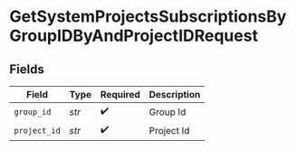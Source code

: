 # GetSystemProjectsSubscriptionsByGroupIDByAndProjectIDRequest


## Fields

| Field              | Type               | Required           | Description        |
| ------------------ | ------------------ | ------------------ | ------------------ |
| `group_id`         | *str*              | :heavy_check_mark: | Group Id           |
| `project_id`       | *str*              | :heavy_check_mark: | Project Id         |